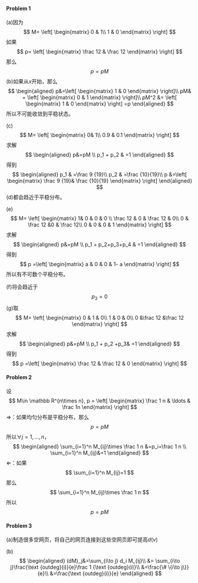 #### Problem 1

(a)因为
$$
M=  \left[
 \begin{matrix}
0 & 1\\
1 & 0
  \end{matrix}
  \right]
$$
如果
$$
p= \left[
 \begin{matrix}
\frac 12 & \frac 12 
  \end{matrix}
  \right]
$$
那么
$$
p= pM
$$
(b)如果从$x$开始，那么
$$
\begin{aligned}
p&=\left[
 \begin{matrix}
1 & 0
  \end{matrix}
  \right]\\
  pM& = \left[
 \begin{matrix}
0 & 1
  \end{matrix}
  \right]\\
  pM^2 &= \left[
 \begin{matrix}
1 & 0
  \end{matrix}
  \right] =p
\end{aligned}
$$
所以不可能收敛到平稳状态。

(c)
$$
M=  \left[
 \begin{matrix}
 0& 1\\
 0.9 & 0.1
  \end{matrix}
  \right]
$$
求解
$$
\begin{aligned}
p&=pM \\
p_1 + p_2 & =1
\end{aligned}
$$
得到
$$
\begin{aligned}
p_1 & =\frac 9 {19}\\
p_2 & =\frac {10}{19}\\
p &=\left[
 \begin{matrix}
\frac 9 {19}& \frac {10}{19}
  \end{matrix}
  \right]
\end{aligned}
$$
(d)都会趋近于平稳分布。

(e)
$$
M=  \left[
 \begin{matrix}
1& 0 & 0 & 0 \\
\frac 12 & 0 & \frac 12 & 0\\
0 & \frac 12 &0 & \frac 12\\
0 & 0 & 0 & 1
  \end{matrix}
  \right]
$$
求解
$$
\begin{aligned}
p&=pM \\
p_1 + p_2+p_3+p_4 & =1
\end{aligned}
$$
得到
$$
p =\left[
 \begin{matrix}
a & 0 & 0 & 1- a
  \end{matrix}
  \right]
$$
所以有不可数个平稳分布。

(f)将会趋近于
$$
p_3= 0
$$
(g)取
$$
M=  \left[
 \begin{matrix}
0 & 1 & 0\\
1 & 0 & 0\\
0 &\frac 12 &\frac 12 
  \end{matrix}
  \right]
$$
求解
$$
\begin{aligned}
p&=pM \\
p_1 + p_2 +p_3& =1
\end{aligned}
$$
得到
$$
p =\left[
 \begin{matrix}
\frac 12 & \frac 12 & 0
  \end{matrix}
  \right]
$$



#### Problem 2

设
$$
M\in \mathbb R^{n\times n}, p = \left[
 \begin{matrix}
   \frac 1 n & \ldots & \frac 1n
  \end{matrix}
  \right]
$$
$\Rightarrow$：如果均匀分布是平稳分布，那么
$$
p=pM 
$$
所以$\forall j=1,\ldots ,n$，
$$
\begin{aligned}
\sum_{i=1}^n  M_{ij}\times \frac 1 n  &=p_i=\frac 1 n \\
\sum_{i=1}^n  M_{ij}&=1
\end{aligned}
$$
$\Leftarrow$：如果
$$
\sum_{i=1}^n  M_{ij}=1
$$
那么
$$
\sum_{i=1}^n  M_{ij}\times \frac 1 n
$$
所以
$$
p=pM
$$



#### Problem 3

(a)制造很多空网页，将自己的网页连接到这些空网页即可提高$d(v)$

(b)
$$
\begin{aligned}
(dM)_j&=\sum_{i\to j} d_i M_{ij}\\
&= \sum_{i\to j}\frac{\text {outdeg}(i)}{e}\frac 1 {\text {outdeg}(i)}\\
&=\frac{\# \{i\to j\}}{e}\\
&=\frac{\text {outdeg}(i)}{e}
\end{aligned}
$$

